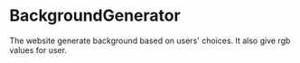 # BackgroundGenerator
The website generate background based on users' choices. It also give rgb values for user.
